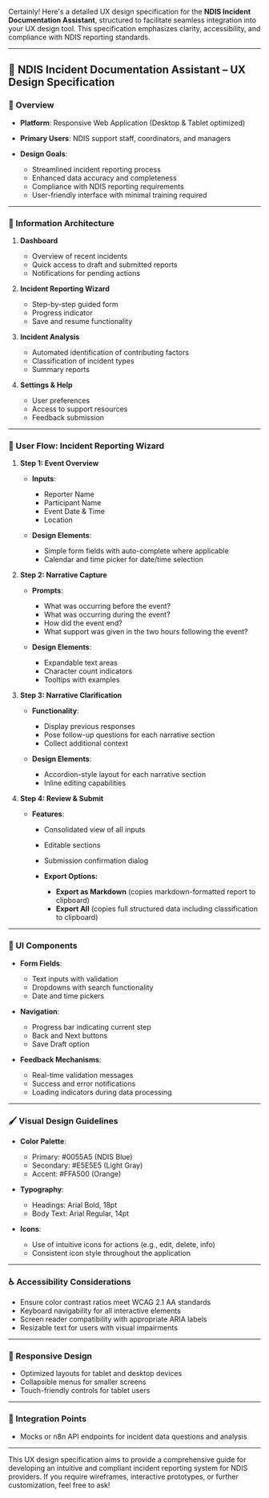 Certainly! Here's a detailed UX design specification for the **NDIS Incident Documentation Assistant**, structured to facilitate seamless integration into your UX design tool. This specification emphasizes clarity, accessibility, and compliance with NDIS reporting standards.

---

## 🎨 NDIS Incident Documentation Assistant – UX Design Specification

### 🧭 Overview

* **Platform**: Responsive Web Application (Desktop & Tablet optimized)
* **Primary Users**: NDIS support staff, coordinators, and managers
* **Design Goals**:

  * Streamlined incident reporting process
  * Enhanced data accuracy and completeness
  * Compliance with NDIS reporting requirements
  * User-friendly interface with minimal training required

---

### 🧱 Information Architecture

1. **Dashboard**

   * Overview of recent incidents
   * Quick access to draft and submitted reports
   * Notifications for pending actions

2. **Incident Reporting Wizard**

   * Step-by-step guided form
   * Progress indicator
   * Save and resume functionality

3. **Incident Analysis**

   * Automated identification of contributing factors
   * Classification of incident types
   * Summary reports

4. **Settings & Help**

   * User preferences
   * Access to support resources
   * Feedback submission

---

### 🧩 User Flow: Incident Reporting Wizard

1. **Step 1: Event Overview**

   * **Inputs**:

     * Reporter Name
     * Participant Name
     * Event Date & Time
     * Location
   * **Design Elements**:

     * Simple form fields with auto-complete where applicable
     * Calendar and time picker for date/time selection

2. **Step 2: Narrative Capture**

   * **Prompts**:

     * What was occurring before the event?
     * What was occurring during the event?
     * How did the event end?
     * What support was given in the two hours following the event?
   * **Design Elements**:

     * Expandable text areas
     * Character count indicators
     * Tooltips with examples

3. **Step 3: Narrative Clarification**

   * **Functionality**:

     * Display previous responses
     * Pose follow-up questions for each narrative section
     * Collect additional context
   * **Design Elements**:

     * Accordion-style layout for each narrative section
     * Inline editing capabilities

4. **Step 4: Review & Submit**

   * **Features**:

     * Consolidated view of all inputs
     * Editable sections
     * Submission confirmation dialog
     * **Export Options:**

       * **Export as Markdown** (copies markdown-formatted report to clipboard)
       * **Export All** (copies full structured data including classification to clipboard)

---

### 🎨 UI Components

* **Form Fields**:

  * Text inputs with validation
  * Dropdowns with search functionality
  * Date and time pickers

* **Navigation**:

  * Progress bar indicating current step
  * Back and Next buttons
  * Save Draft option

* **Feedback Mechanisms**:

  * Real-time validation messages
  * Success and error notifications
  * Loading indicators during data processing

---

### 🖌️ Visual Design Guidelines

* **Color Palette**:

  * Primary: #0055A5 (NDIS Blue)
  * Secondary: #E5E5E5 (Light Gray)
  * Accent: #FFA500 (Orange)

* **Typography**:

  * Headings: Arial Bold, 18pt
  * Body Text: Arial Regular, 14pt

* **Icons**:

  * Use of intuitive icons for actions (e.g., edit, delete, info)
  * Consistent icon style throughout the application

---

### ♿ Accessibility Considerations

* Ensure color contrast ratios meet WCAG 2.1 AA standards
* Keyboard navigability for all interactive elements
* Screen reader compatibility with appropriate ARIA labels
* Resizable text for users with visual impairments

---

### 📱 Responsive Design

* Optimized layouts for tablet and desktop devices
* Collapsible menus for smaller screens
* Touch-friendly controls for tablet users

---

### 🔗 Integration Points

* Mocks or n8n API endpoints for incident data questions and analysis

---

This UX design specification aims to provide a comprehensive guide for developing an intuitive and compliant incident reporting system for NDIS providers. If you require wireframes, interactive prototypes, or further customization, feel free to ask!
